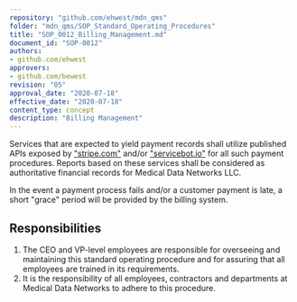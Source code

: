 ```yaml
---
repository: "github.com/ehwest/mdn_qms"
folder: "mdn_qms/SOP_Standard_Operating_Procedures"
title: "SOP_0012_Billing_Management.md"
document_id: "SOP-0012"
authors:
- github.com/ehwest
approvers:
- github.com/bewest
revision: "05"
approval_date: "2020-07-18"
effective_date: "2020-07-18"
content_type: concept
description: "Billing Management"
---
```


Services that are expected to yield payment records shall utilize published APIs exposed by ["stripe.com"](https://stripe.com)  and/or ["servicebot.io"](https://servicebot.io) for all such payment procedures.
Reports based on these services shall be considered as authoritative financial records for Medical Data Networks LLC.

In the event a payment process fails and/or a customer payment is late, a short "grace" period will be provided by the billing system.


## Responsibilities

1. The CEO and VP-level employees are responsible for overseeing and maintaining this standard operating procedure and for assuring that all employees are trained in its requirements.
2. It is the responsibility of all employees, contractors and departments at Medical Data Networks to adhere to this procedure.

